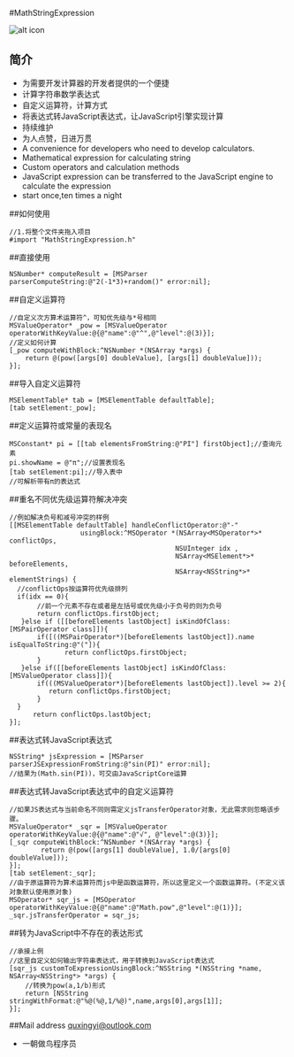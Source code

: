 #MathStringExpression

![alt icon](http://pic.sucaibar.com/pic/201306/22/dbd48ae401_96.png)

## 简介
* 为需要开发计算器的开发者提供的一个便捷
* 计算字符串数学表达式
* 自定义运算符，计算方式
* 将表达式转JavaScript表达式，让JavaScript引擎实现计算
* 持续维护
* 为人点赞，日进万贯
* A convenience for developers who need to develop calculators.
* Mathematical expression for calculating string
* Custom operators and calculation methods
* JavaScript expression can be transferred to the JavaScript engine to calculate the expression
* start once,ten times a night

##如何使用
```objc
//1.将整个文件夹拖入项目
#import "MathStringExpression.h"
```

##直接使用
```objc
NSNumber* computeResult = [MSParser parserComputeString:@"2(-1*3)+random()" error:nil];
```
##自定义运算符
```objc
//自定义次方算术运算符^，可知优先级与*号相同
MSValueOperator* _pow = [MSValueOperator operatorWithKeyValue:@{@"name":@"^",@"level":@(3)}];
//定义如何计算
[_pow computeWithBlock:^NSNumber *(NSArray *args) {
    return @(pow([args[0] doubleValue], [args[1] doubleValue]));
}];
```

##导入自定义运算符
```objc
MSElementTable* tab = [MSElementTable defaultTable];
[tab setElement:_pow];
```
##定义运算符或常量的表现名
```objc
MSConstant* pi = [[tab elementsFromString:@"PI"] firstObject];//查询元素
pi.showName = @"π";//设置表现名
[tab setElement:pi];//导入表中
//可解析带有π的表达式
```

##重名不同优先级运算符解决冲突
```objc
//例如解决负号和减号冲突的样例
[[MSElementTable defaultTable] handleConflictOperator:@"-"
                  usingBlock:^MSOperator *(NSArray<MSOperator*>* conflictOps,
                                          NSUInteger idx ,
                                          NSArray<MSElement*>* beforeElements,
                                          NSArray<NSString*>* elementStrings) {
  //conflictOps按运算符优先级排列
  if(idx == 0){
       //前一个元素不存在或者是左括号或优先级小于负号的则为负号
       return conflictOps.firstObject;
   }else if ([[beforeElements lastObject] isKindOfClass:[MSPairOperator class]]){
       if([((MSPairOperator*)[beforeElements lastObject]).name isEqualToString:@"("]){
              return conflictOps.firstObject;
       }
   }else if([[beforeElements lastObject] isKindOfClass:[MSValueOperator class]]){
       if(((MSValueOperator*)[beforeElements lastObject]).level >= 2){
          return conflictOps.firstObject;
       }
  }
      return conflictOps.lastObject;
}];
```

##表达式转JavaScript表达式
```objc
NSString* jsExpression = [MSParser parserJSExpressionFromString:@"sin(PI)" error:nil];
//结果为(Math.sin(PI))，可交由JavaScriptCore运算
```

##表达式转JavaScript表达式中的自定义运算符
```objc
//如果JS表达式与当前命名不同则需定义jsTransferOperator对象，无此需求则忽略该步骤。
MSValueOperator* _sqr = [MSValueOperator operatorWithKeyValue:@{@"name":@"√", @"level":@(3)}];
[_sqr computeWithBlock:^NSNumber *(NSArray *args) {
        return @(pow([args[1] doubleValue], 1.0/[args[0] doubleValue]));
}];
[tab setElement:_sqr];
//由于原运算符为算术运算符而js中是函数运算符，所以这里定义一个函数运算符。(不定义该对象默认使用原对象)
MSOperator* sqr_js = [MSOperator operatorWithKeyValue:@{@"name":@"Math.pow",@"level":@(1)}];
_sqr.jsTransferOperator = sqr_js;
```

##转为JavaScript中不存在的表达形式
```objc
//承接上例
//这里自定义如何输出字符串表达式，用于转换到JavaScript表达式
[sqr_js customToExpressionUsingBlock:^NSString *(NSString *name, NSArray<NSString*> *args) {
    //转换为pow(a,1/b)形式
    return [NSString stringWithFormat:@"%@(%@,1/%@)",name,args[0],args[1]];
}];
```
##Mail address quxingyi@outlook.com
* 一朝做鸟程序员
